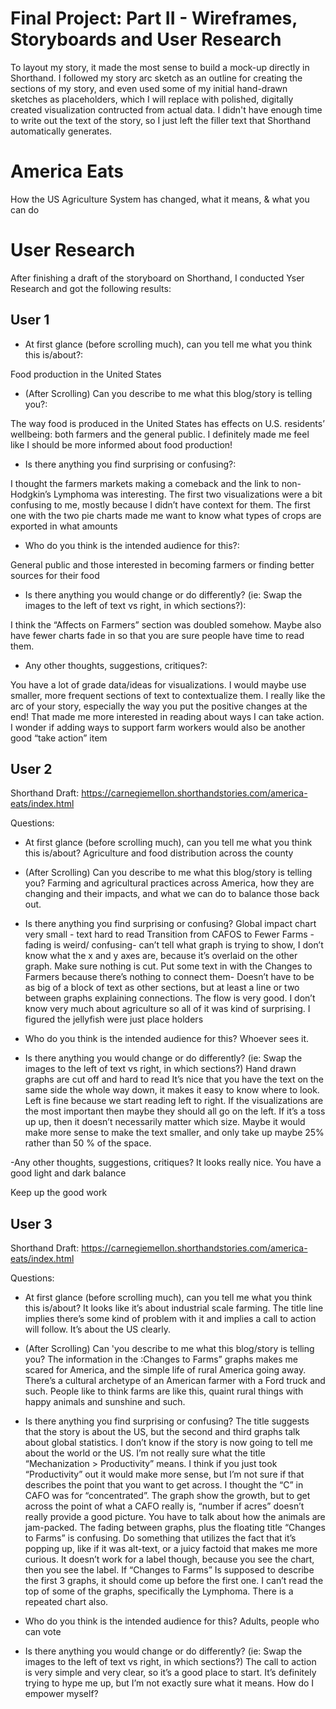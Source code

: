 # Final Project: Part II - Wireframes, Storyboards and User Research

To layout my story, it made the most sense to build a mock-up directly in Shorthand. I followed my story arc sketch as an outline for creating the sections of my story, and even used some of my initial hand-drawn sketches as placeholders, which I will replace with polished, digitally created visualization contructed from actual data. I didn't have enough time to write out the text of the story, so I just left the filler text that Shorthand automatically generates.

<script src="https://embed.shorthand.com/embed_9.js"></script>
<div data-shorthand-embed="carnegiemellon.shorthandstories.com/america-eats/"><h1>America Eats</h1><p>How the US Agriculture System has changed, 
what it means, & what you can do</p></div>


# User Research
After finishing a draft of the storyboard on Shorthand, I conducted Yser Research and got the following results:

## User 1
- At first glance (before scrolling much), can you tell me what you think this is/about?:

Food production in the United States

- (After Scrolling) Can you describe to me what this blog/story is telling you?:

The way food is produced in the United States has effects on U.S. residents’ wellbeing: both farmers and the general public. I definitely made me feel like I should be more informed about food production! 

- Is there anything you find surprising or confusing?:

I thought the farmers markets making a comeback and the link to non-Hodgkin’s Lymphoma was interesting. 
The first two visualizations were a bit confusing to me, mostly because I didn’t have context for them. The first one with the two pie charts made me want to know what types of crops are exported in what amounts

- Who do you think is the intended audience for this?:

General public and those interested in becoming farmers or finding better sources for their food

- Is there anything you would change or do differently? (ie: Swap the images to the left of text vs right, in which sections?):

I think the “Affects on Farmers” section was doubled somehow. Maybe also have fewer charts fade in so that you are sure people have time to read them.

- Any other thoughts, suggestions, critiques?:

You have a lot of grade data/ideas for visualizations. I would maybe use smaller, more frequent sections of text to contextualize them. 
I really like the arc of your story, especially the way you put the positive changes at the end! That made me more interested in reading about ways I can take action.
I wonder if adding ways to support farm workers would also be another good “take action” item

## User 2
Shorthand Draft:
https://carnegiemellon.shorthandstories.com/america-eats/index.html

Questions:

- At first glance (before scrolling much), can you tell me what you think this is/about?
Agriculture and food distribution across the county

- (After Scrolling) Can you describe to me what this blog/story is telling you?
Farming and agricultural practices across America, how they are changing and their impacts, and what we can do to balance those back out.

- Is there anything you find surprising or confusing?
Global impact chart very small - text hard to read
Transition from CAFOS to Fewer Farms  - fading is weird/ confusing- can’t tell what graph is trying to show, I don’t know what the x and y axes are, because it’s overlaid on the other graph. Make sure nothing is cut. 
Put some text in with the Changes to Farmers because there’s nothing to connect them- Doesn’t have to be as big of a block of text as other sections, but at least a line or two between graphs explaining connections. 
The flow is very good. I don’t know very much about agriculture so all of it was kind of surprising. I figured the jellyfish were just place holders

- Who do you think is the intended audience for this?
Whoever sees it. 

- Is there anything you would change or do differently? (ie: Swap the images to the left of text vs right, in which sections?)
Hand drawn graphs are cut off and hard to read
It’s nice that you have the text on the same side the whole way down, it makes it easy to know where to look. Left is fine because we start reading left to right. If the visualizations are the most important then maybe they should all go on the left. If it’s a toss up up, then it doesn’t necessarily matter which size. Maybe it would make more sense to make the text smaller, and only take up maybe 25% rather than 50 % of the space. 

-Any other thoughts, suggestions, critiques?
It looks really nice. You have a good light and dark balance

Keep up the good work

## User 3
Shorthand Draft:
https://carnegiemellon.shorthandstories.com/america-eats/index.html

Questions:

- At first glance (before scrolling much), can you tell me what you think this is/about?
It looks like it’s about industrial scale farming. The title line implies there’s some kind of problem with it and implies a call to action will follow. It’s about the US clearly.

- (After Scrolling) Can 'you describe to me what this blog/story is telling you?
The information in the :Changes to Farms” graphs makes me scared for America, and the simple life of rural America going away. There’s a cultural archetype of an American farmer with a Ford truck and such. People like to think farms are like this, quaint rural things with happy animals and sunshine and such. 

- Is there anything you find surprising or confusing?
The title suggests that the story is about the US, but the second and third graphs talk about global statistics. I don’t know if the story is now going to tell me about the world or the US.
I’m not really sure what the title “Mechanization > Productivity” means. I think if you just took “Productivity” out it would make more sense, but I’m not sure if that describes the point that you want to get across.
I thought the “C” in CAFO was for “concentrated”.
The graph show the growth, but to get across the point of what a CAFO really is, “number if acres” doesn’t really provide a good picture. You have to talk about how the animals are jam-packed. 
The fading between graphs, plus the floating title “Changes to Farms” is confusing. Do something that utilizes the fact that it’s popping up, like if it was alt-text, or a juicy factoid that makes me more curious. It doesn’t work for a label though, because you see the chart, then you see the label. If “Changes to Farms” Is supposed to describe the first 3 graphs, it should come up before the first one. 
I can’t read the top of some of the graphs, specifically the Lymphoma. There is a repeated chart also.


- Who do you think is the intended audience for this?
Adults, people who can vote

- Is there anything you would change or do differently? (ie: Swap the images to the left of text vs right, in which sections?)
The call to action is very simple and very clear, so it’s a good place to start. It’s definitely trying to hype me up, but I’m not exactly sure what it means. How do I empower myself?

